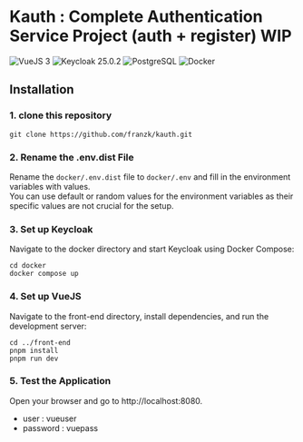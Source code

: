 # Kauth : Complete Authentication Service Project (auth + register) WIP

![VueJS 3](https://img.shields.io/badge/Vue.js%203-35495E?style=for-the-badge&logo=vuedotjs&logoColor=4FC08D&style=flat-square)
![Keycloak 25.0.2](https://img.shields.io/badge/keycloak%2025.0.2-4169e1?style=for-the-badge&logo=keycloak&logoColor=white&style=flat-square)
![PostgreSQL](https://img.shields.io/badge/postgresql-4169e1?style=for-the-badge&logo=postgresql&logoColor=white&style=flat-square)
![Docker](https://img.shields.io/badge/-DOCKER-2496ed?style=for-the-badge&logo=docker&logoColor=white&style=flat-square)

## Installation

### 1. clone this repository

```console
git clone https://github.com/franzk/kauth.git
```

### 2. Rename the .env.dist File

Rename the `docker/.env.dist` file to `docker/.env` and fill in the environment variables with values.  
You can use default or random values for the environment variables as their specific values are not crucial for the setup.

### 3. Set up Keycloak

Navigate to the docker directory and start Keycloak using Docker Compose:

```console
cd docker
docker compose up
```

### 4. Set up VueJS

Navigate to the front-end directory, install dependencies, and run the development server:

```console
cd ../front-end
pnpm install
pnpm run dev
```

### 5. Test the Application

Open your browser and go to http://localhost:8080.

- user : vueuser
- password : vuepass
